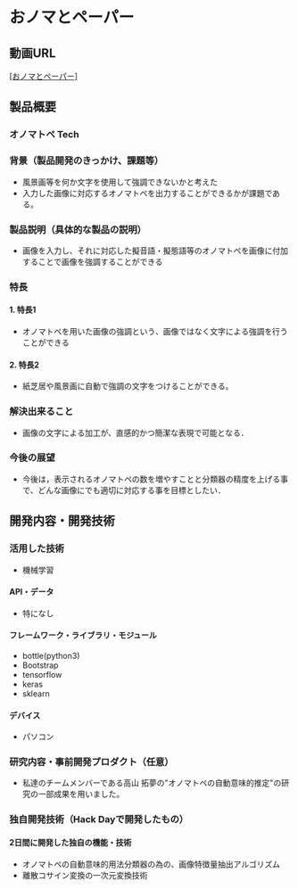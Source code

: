 # おノマとペーパー
## 動画URL
[[おノマとペーパー]](https://youtu.be/YpN9HAPWaxQ)
## 製品概要

### オノマトペ Tech
### 背景（製品開発のきっかけ、課題等）
- 風景画等を何か文字を使用して強調できないかと考えた
- 入力した画像に対応するオノマトペを出力することができるかが課題である。

### 製品説明（具体的な製品の説明）
- 画像を入力し、それに対応した擬音語・擬態語等のオノマトペを画像に付加することで画像を強調することができる

### 特長
#### 1. 特長1
- オノマトペを用いた画像の強調という、画像ではなく文字による強調を行うことができる
#### 2. 特長2
- 紙芝居や風景画に自動で強調の文字をつけることができる。

### 解決出来ること
- 画像の文字による加工が、直感的かつ簡潔な表現で可能となる．

### 今後の展望
- 今後は，表示されるオノマトペの数を増やすことと分類器の精度を上げる事で、どんな画像にでも適切に対応する事を目標としたい．

## 開発内容・開発技術
### 活用した技術
- 機械学習

#### API・データ
* 特になし

#### フレームワーク・ライブラリ・モジュール
* bottle(python3)
* Bootstrap
* tensorflow
* keras
* sklearn

#### デバイス
* パソコン

### 研究内容・事前開発プロダクト（任意）
* 私達のチームメンバーである高山 拓夢の"オノマトペの自動意味的推定"の研究の一部成果を用いました。

### 独自開発技術（Hack Dayで開発したもの）
#### 2日間に開発した独自の機能・技術
* オノマトペの自動意味的用法分類器の為の、画像特徴量抽出アルゴリズム
* 離散コサイン変換の一次元変換技術
